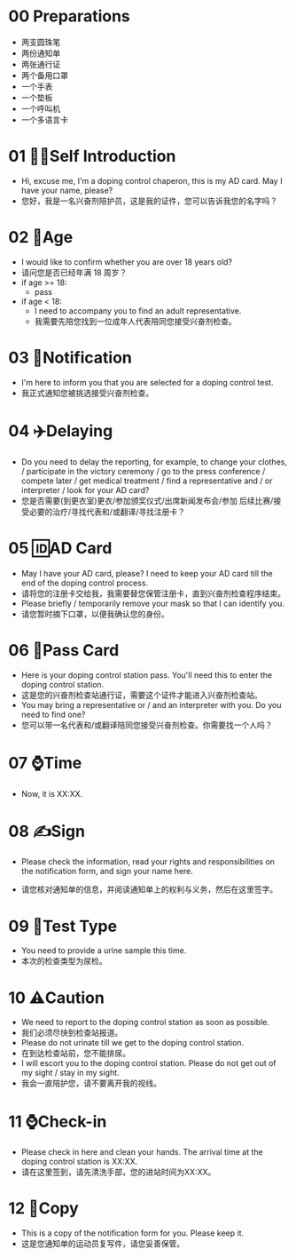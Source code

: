 # 00 Preparations

- 两支圆珠笔
- 两份通知单
- 两张通行证
- 两个备用口罩
- 一个手表
- 一个垫板
- 一个呼叫机
- 一个多语言卡

# 01 🙋‍♂️Self Introduction

- Hi, excuse me, I'm a doping control chaperon, this is my AD card. May I have your name, please?
- 您好，我是一名兴奋剂陪护员，这是我的证件，您可以告诉我您的名字吗？

# 02 🔞Age

- I would like to confirm whether you are over 18 years old?
- 请问您是否已经年满 18 周岁？
- if age >= 18:
  - pass
- if age < 18:
  - I need to accompany you to find an adult representative.
  - 我需要先陪您找到一位成年人代表陪同您接受兴奋剂检查。

# 03 📃Notification

- I'm here to inform you that you are selected for a doping control test.
- 我正式通知您被挑选接受兴奋剂检查。

# 04 ✈️Delaying

- Do you need to delay the reporting, for example, to change your clothes, / participate in the victory ceremony / go to the press conference / compete later / get medical treatment / find a representative and / or interpreter / look for your AD card?
- 您是否需要(到更衣室)更衣/参加颁奖仪式/出席新闻发布会/参加 后续比赛/接受必要的治疗/寻找代表和/或翻译/寻找注册卡？

# 05 🆔AD Card

- May I have your AD card, please? I need to keep your AD card till the end of the doping control process.
- 请将您的注册卡交给我，我需要替您保管注册卡，直到兴奋剂检查程序结束。
- Please briefly / temporarily remove your mask so that I can identify you.
- 请您暂时摘下口罩，以便我确认您的身份。

# 06 🛂Pass Card

- Here is your doping control station pass. You'll need this to enter the doping control station.
- 这是您的兴奋剂检查站通行证，需要这个证件才能进入兴奋剂检查站。
- You may bring a representative or / and an interpreter with you. Do you need to find one?
- 您可以带一名代表和/或翻译陪同您接受兴奋剂检查。你需要找一个人吗？

# 07 ⌚Time

- Now, it is XX:XX.

# 08 ✍️Sign

- Please check the information, read your rights and responsibilities on the notification form, and sign your name here.

- 请您核对通知单的信息，并阅读通知单上的权利与义务，然后在这里签字。

# 09 🧪Test Type

- You need to provide a urine sample this time.
- 本次的检查类型为尿检。

# 10 ⚠️Caution

- We need to report to the doping control station as soon as possible. 
- 我们必须尽快到检查站报道。
- Please do not urinate till we get to the doping control station.
- 在到达检查站前，您不能排尿。
- I will escort you to the doping control station. Please do not get out of my sight / stay in my sight.
- 我会一直陪护您，请不要离开我的视线。

# 11 ⌚Check-in

- Please check in here and clean your hands. The arrival time at the doping control station is XX:XX.
- 请在这里签到，请先清洗手部，您的进站时间为XX:XX。

# 12 📃Copy

- This is a copy of the notification form for you. Please keep it.
- 这是您通知单的运动员复写件，请您妥善保管。